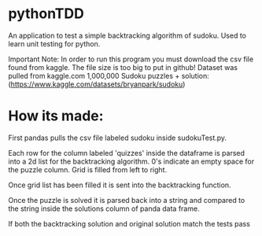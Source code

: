# pythonTDD
An application to test a simple backtracking algorithm of sudoku. Used to learn unit testing for python. 

Important Note: In order to run this program you must download the csv file found from kaggle. The file size is too big to put in github!
Dataset was pulled from kaggle.com 1,000,000 Sudoku puzzles + solution: (https://www.kaggle.com/datasets/bryanpark/sudoku)

# How its made:

First pandas pulls the csv file labeled sudoku inside sudokuTest.py.

Each row for the column labeled 'quizzes' inside the dataframe is parsed into a 2d list for the backtracking algorithm. 0's indicate an empty space for the puzzle column. Grid is filled from left to right.

Once grid list has been filled it is sent into the backtracking function.

Once the puzzle is solved it is parsed back into a string and compared to the string inside the solutions column of panda data frame.

If both the backtracking solution and original solution match the tests pass
